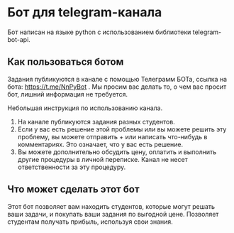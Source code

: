 # Бот для telegram-канала
Бот написан на языке python с использованием библиотеки telegram-bot-api.

## Как пользоваться ботом
Задания публикуются в канале с помощью Телеграмм БОТа, ссылка на бота: https://t.me/NnPyBot . Мы просим вас делать то, о чем вас просит бот, лишний информация не требуется. 

Небольшая инструкция по использованию канала. 
1. На канале публикуются задания разных студентов. 
2. Если у вас есть решение этой проблемы или вы можете решить эту проблему, вы можете отправить + или написать что-нибудь в комментариях. Это означает, что у вас есть решение.
3. Вы можете дополнительно обсудить цену, оплатить и выполнить другие процедуры в личной переписке. Канал не несет ответственности за эту процедуру.

## Что может сделать этот бот
Этот бот позволяет вам находить студентов, которые могут решать ваши задачи, и покупать ваши задания по выгодной цене. Позволяет студентам получать прибыль, используя свои знания.

